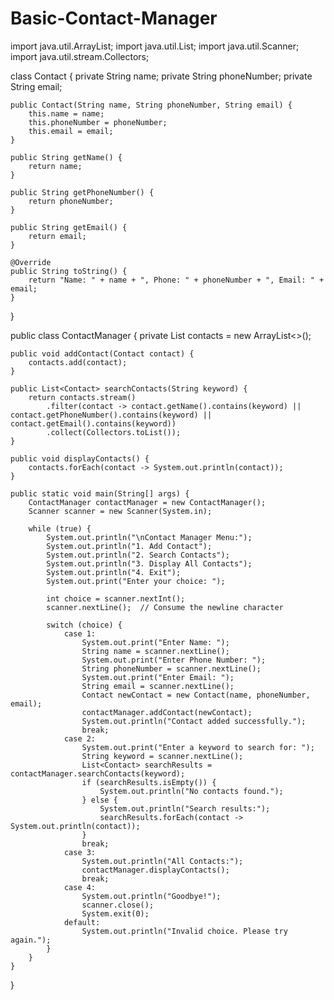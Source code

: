 # Basic-Contact-Manager
import java.util.ArrayList;
import java.util.List;
import java.util.Scanner;
import java.util.stream.Collectors;

class Contact {
    private String name;
    private String phoneNumber;
    private String email;

    public Contact(String name, String phoneNumber, String email) {
        this.name = name;
        this.phoneNumber = phoneNumber;
        this.email = email;
    }

    public String getName() {
        return name;
    }

    public String getPhoneNumber() {
        return phoneNumber;
    }

    public String getEmail() {
        return email;
    }

    @Override
    public String toString() {
        return "Name: " + name + ", Phone: " + phoneNumber + ", Email: " + email;
    }
}

public class ContactManager {
    private List<Contact> contacts = new ArrayList<>();

    public void addContact(Contact contact) {
        contacts.add(contact);
    }

    public List<Contact> searchContacts(String keyword) {
        return contacts.stream()
            .filter(contact -> contact.getName().contains(keyword) || contact.getPhoneNumber().contains(keyword) || contact.getEmail().contains(keyword))
            .collect(Collectors.toList());
    }

    public void displayContacts() {
        contacts.forEach(contact -> System.out.println(contact));
    }

    public static void main(String[] args) {
        ContactManager contactManager = new ContactManager();
        Scanner scanner = new Scanner(System.in);

        while (true) {
            System.out.println("\nContact Manager Menu:");
            System.out.println("1. Add Contact");
            System.out.println("2. Search Contacts");
            System.out.println("3. Display All Contacts");
            System.out.println("4. Exit");
            System.out.print("Enter your choice: ");

            int choice = scanner.nextInt();
            scanner.nextLine();  // Consume the newline character

            switch (choice) {
                case 1:
                    System.out.print("Enter Name: ");
                    String name = scanner.nextLine();
                    System.out.print("Enter Phone Number: ");
                    String phoneNumber = scanner.nextLine();
                    System.out.print("Enter Email: ");
                    String email = scanner.nextLine();
                    Contact newContact = new Contact(name, phoneNumber, email);
                    contactManager.addContact(newContact);
                    System.out.println("Contact added successfully.");
                    break;
                case 2:
                    System.out.print("Enter a keyword to search for: ");
                    String keyword = scanner.nextLine();
                    List<Contact> searchResults = contactManager.searchContacts(keyword);
                    if (searchResults.isEmpty()) {
                        System.out.println("No contacts found.");
                    } else {
                        System.out.println("Search results:");
                        searchResults.forEach(contact -> System.out.println(contact));
                    }
                    break;
                case 3:
                    System.out.println("All Contacts:");
                    contactManager.displayContacts();
                    break;
                case 4:
                    System.out.println("Goodbye!");
                    scanner.close();
                    System.exit(0);
                default:
                    System.out.println("Invalid choice. Please try again.");
            }
        }
    }
}

